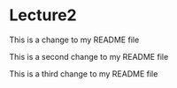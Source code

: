 # Lecture2

This is a change to my README file

This is a second change to my README file

This is a third change to my README file
